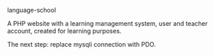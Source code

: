 language-school

A PHP website with a learning management system, user and teacher account, created for learning purposes.

The next step: replace mysqli connection with PDO.
